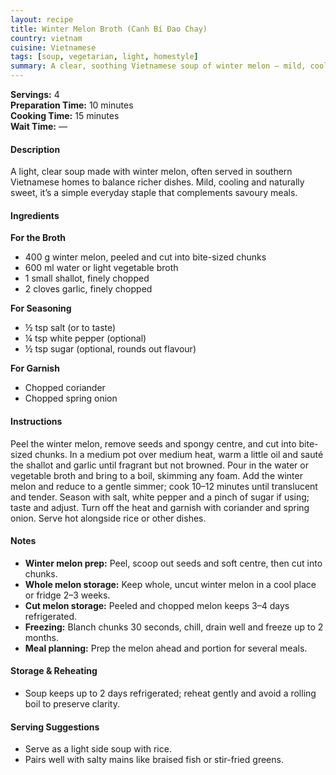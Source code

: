 ```yaml
---
layout: recipe
title: Winter Melon Broth (Canh Bí Đao Chay)
country: vietnam
cuisine: Vietnamese
tags: [soup, vegetarian, light, homestyle]
summary: A clear, soothing Vietnamese soup of winter melon — mild, cooling and naturally sweet; a simple everyday side that balances richer dishes.
---
```

<div class="recipe-meta">
  <strong>Servings:</strong> 4<br>
  <strong>Preparation Time:</strong> 10 minutes<br>
  <strong>Cooking Time:</strong> 15 minutes<br>
  <strong>Wait Time:</strong> —<br>
</div>

<h4>Description</h4>
<p>A light, clear soup made with winter melon, often served in southern Vietnamese homes to balance richer dishes. Mild, cooling and naturally sweet, it’s a simple everyday staple that complements savoury meals.</p>

<h4>Ingredients</h4>
<p><strong>For the Broth</strong></p>
<ul>
<li>400 g winter melon, peeled and cut into bite-sized chunks</li>
<li>600 ml water or light vegetable broth</li>
<li>1 small shallot, finely chopped</li>
<li>2 cloves garlic, finely chopped</li>
</ul>
<p><strong>For Seasoning</strong></p>
<ul>
<li>½ tsp salt (or to taste)</li>
<li>¼ tsp white pepper (optional)</li>
<li>½ tsp sugar (optional, rounds out flavour)</li>
</ul>
<p><strong>For Garnish</strong></p>
<ul>
<li>Chopped coriander</li>
<li>Chopped spring onion</li>
</ul>

<h4>Instructions</h4>
<p>Peel the winter melon, remove seeds and spongy centre, and cut into bite-sized chunks. In a medium pot over medium heat, warm a little oil and sauté the shallot and garlic until fragrant but not browned. Pour in the water or vegetable broth and bring to a boil, skimming any foam. Add the winter melon and reduce to a gentle simmer; cook 10–12 minutes until translucent and tender. Season with salt, white pepper and a pinch of sugar if using; taste and adjust. Turn off the heat and garnish with coriander and spring onion. Serve hot alongside rice or other dishes.</p>

<h4>Notes</h4>
<ul>
<li><strong>Winter melon prep:</strong> Peel, scoop out seeds and soft centre, then cut into chunks.</li>
<li><strong>Whole melon storage:</strong> Keep whole, uncut winter melon in a cool place or fridge 2–3 weeks.</li>
<li><strong>Cut melon storage:</strong> Peeled and chopped melon keeps 3–4 days refrigerated.</li>
<li><strong>Freezing:</strong> Blanch chunks 30 seconds, chill, drain well and freeze up to 2 months.</li>
<li><strong>Meal planning:</strong> Prep the melon ahead and portion for several meals.</li>
</ul>

<h4>Storage &amp; Reheating</h4>
<ul>
<li>Soup keeps up to 2 days refrigerated; reheat gently and avoid a rolling boil to preserve clarity.</li>
</ul>

<h4>Serving Suggestions</h4>
<ul>
<li>Serve as a light side soup with rice.</li>
<li>Pairs well with salty mains like braised fish or stir-fried greens.</li>
</ul>
